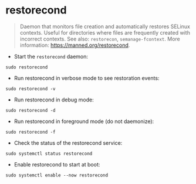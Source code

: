 # restorecond

> Daemon that monitors file creation and automatically restores SELinux contexts.
> Useful for directories where files are frequently created with incorrect contexts.
> See also: `restorecon`, `semanage-fcontext`.
> More information: <https://manned.org/restorecond>.

- Start the `restorecond` daemon:

`sudo restorecond`

- Run restorecond in verbose mode to see restoration events:

`sudo restorecond -v`

- Run restorecond in debug mode:

`sudo restorecond -d`

- Run restorecond in foreground mode (do not daemonize):

`sudo restorecond -f`

- Check the status of the restorecond service:

`sudo systemctl status restorecond`

- Enable restorecond to start at boot:

`sudo systemctl enable --now restorecond`
